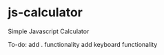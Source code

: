 # js-calculator
Simple Javascript Calculator

To-do: 
	add . functionality
	add keyboard functionality